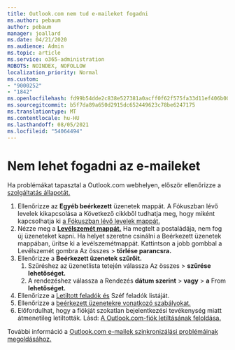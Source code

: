 ```yaml
---
title: Outlook.com nem tud e-maileket fogadni
ms.author: pebaum
author: pebaum
manager: joallard
ms.date: 04/21/2020
ms.audience: Admin
ms.topic: article
ms.service: o365-administration
ROBOTS: NOINDEX, NOFOLLOW
localization_priority: Normal
ms.custom:
- "9000252"
- "1842"
ms.openlocfilehash: fd99b54dde2c838e527381a0acff0f62f575fa33d11ef406b005761399b969a5
ms.sourcegitcommit: b5f7da89a650d2915dc652449623c78be6247175
ms.translationtype: MT
ms.contentlocale: hu-HU
ms.lasthandoff: 08/05/2021
ms.locfileid: "54064494"
---
```

# <a name="unable-to-receive-email"></a>Nem lehet fogadni az e-maileket

Ha problémákat tapasztal a Outlook.com webhelyen, először ellenőrizze a [szolgáltatás állapotát.](https://go.microsoft.com/fwlink/p/?linkid=837482)

1. Ellenőrizze az **Egyéb beérkezett** üzenetek mappát. A Fókuszban lévő levelek kikapcsolása a Következő cikkből tudhatja meg, hogy miként kapcsolhatja ki [a Fókuszban lévő levelek mappát.](https://support.office.com/article/f714d94d-9e63-4217-9ccb-6cb2986aa1b2) 
2. Nézze meg a [ **Levélszemét mappát.**](https://outlook.live.com/mail/junkemail) Ha megtelt a postaládája, nem fog új üzeneteket kapni. Ha helyet szeretne csinálni a Beérkezett üzenetek mappában, ürítse ki a levélszemétmappát. Kattintson a jobb gombbal a Levélszemét gombra Az összes   >  **törlése parancsra.**
3. Ellenőrizze a **Beérkezett üzenetek szűrőit.** 
    1. Szűréshez az üzenetlista tetején válassza Az összes  >  **szűrése lehetőséget.**
    2. A rendezéshez válassza a Rendezés **dátum szerint**  >  **vagy**  >  **a** From **lehetőséget.**
4. Ellenőrizze a [Letiltott feladók és](https://outlook.live.com/mail/options/mail/junkEmail) Széf feladók listáját.
5. Ellenőrizze a [beérkezett üzenetekre vonatkozó szabályokat.](https://outlook.live.com/mail/options/mail/rules)
6. Előfordulhat, hogy a fiókját szokatlan bejelentkezési tevékenység miatt átmenetileg letiltották. Lásd: [A Outlook.com-fiók letiltásának feloldása.](https://support.office.com/article/f4ad2701-d166-4d8b-8a6a-9af2a1f8a4c4)

További információ a [Outlook.com e-mailek szinkronizálási problémáinak megoldásához.](https://support.office.com/article/d39e3341-8d79-4bf1-b3c7-ded602233642)